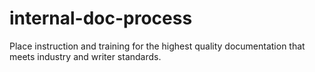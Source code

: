 # internal-doc-process
Place instruction and training for the highest quality documentation that meets industry and writer standards.

